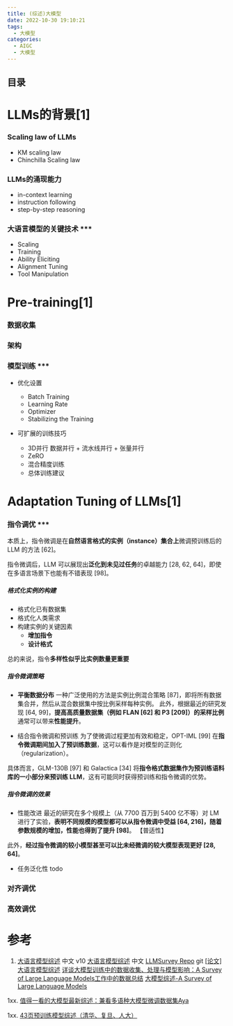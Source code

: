 ```yaml
---
title: (综述)大模型 
date: 2022-10-30 19:10:21
tags:
  - 大模型
categories: 
  - AIGC
  - 大模型  
---
```


<p></p>
<!-- more -->

## 目录
<!-- toc -->


# LLMs的背景[1]
### Scaling law of LLMs
+ KM scaling law
+ Chinchilla Scaling law

### LLMs的涌现能力
+ in-context learning
+ instruction following
+ step-by-step reasoning

### 大语言模型的关键技术 ***
+ Scaling
+ Training
+ Ability Eliciting
+ Alignment Tuning
+ Tool Manipulation

# Pre-training[1]
### 数据收集
### 架构
### 模型训练 ***
+ 优化设置
  - Batch Training
  - Learning Rate
  - Optimizer
  - Stabilizing the Training

+ 可扩展的训练技巧
  - 3D并行
    数据并行 +  流水线并行 + 张量并行
  - ZeRO
  - 混合精度训练
  - 总体训练建议

# Adaptation Tuning of LLMs[1]
### 指令调优 ***
本质上，指令微调是在**自然语言格式的实例（instance）集合上**微调预训练后的 LLM 的方法 [62]。

指令微调后，LLM 可以展现出**泛化到未见过任务**的卓越能力 [28, 62, 64]，即使在多语言场景下也能有不错表现 [98]。

#####  格式化实例的构建
+ 格式化已有数据集
+ 格式化人类需求
+ 构建实例的关键因素
  - **增加指令**
  - **设计格式**

总的来说，指令**多样性似乎比实例数量更重要**

##### 指令微调策略
+ **平衡数据分布**
一种广泛使用的方法是实例比例混合策略 [87]，即将所有数据集合并，然后从混合数据集中按比例采样每种实例。
此外，根据最近的研究发现 [64, 99]，**提高高质量数据集（例如 FLAN [62] 和 P3 [209]）的采样比例**通常可以带来**性能提升**。

+ 结合指令微调和预训练
为了使微调过程更加有效和稳定，OPT-IML [99] 在**指令微调期间加入了预训练数据**，这可以看作是对模型的正则化（regularization）。

具体而言，GLM-130B [97] 和 Galactica [34] 将**指令格式数据集作为预训练语料库的一小部分来预训练 LLM**，这有可能同时获得预训练和指令微调的优势。

#####  指令微调的效果
+ 性能改进
最近的研究在多个规模上（从 7700 百万到 5400 亿不等）对 LM 进行了实验，**表明不同规模的模型都可以从指令微调中受益 [64, 216]，随着参数规模的增加，性能也得到了提升 [98]**。 【普适性】

此外，**经过指令微调的较小模型甚至可以比未经微调的较大模型表现更好 [28, 64]**。

+ 任务泛化性
todo

### 对齐调优
### 高效调优


# 参考
1. [大语言模型综述](http://aibox.ruc.edu.cn/docs/2023-08/cb9badcb213f4c8b89d00d579eed4a4c.pdf) 中文  v10 
     [大语言模型综述](https://github.com/RUCAIBox/LLMSurvey/blob/main/assets/LLM_Survey_Chinese.pdf) 中文
     [LLMSurvey Repo](https://github.com/www6v/LLMSurvey)  git
     [[论文]大语言模型综述](https://zhuanlan.zhihu.com/p/630203554) 
     [详谈大模型训练中的数据收集、处理与模型影响：A Survey of Large Language Models工作中的数据总结](https://mp.weixin.qq.com/s?__biz=MzAxMjc3MjkyMg==&mid=2648400817&idx=1&sn=c1ed1c9c87bf2526e02d21d84429c5cf)
     [大模型综述-A Survey of Large Language Models](https://zhuanlan.zhihu.com/p/662673023)

1xx. [值得一看的大模型最新综述：兼看多语种大模型微调数据集Aya ](https://mp.weixin.qq.com/s?__biz=MzAxMjc3MjkyMg==&mid=2648408221&idx=1&sn=2874583ed668ae0b89889c81a4ab8d79)

1xx. [43页预训练模型综述（清华、复旦、人大）](https://zhuanlan.zhihu.com/p/381282229)